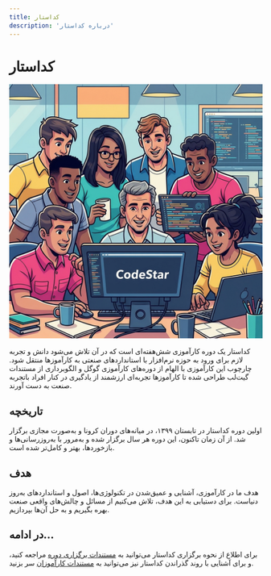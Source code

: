 ```yaml
---
title: کداستار
description: 'درباره کداستار'
---
```


# کداستار

![](./img/img1.jpg)

کداستار یک دوره کارآموزی شش‌هفته‌ای است که در آن تلاش می‌شود دانش و تجربه لازم برای ورود به حوزه نرم‌افزار با
استانداردهای صنعتی به کارآموزها منتقل شود.
چارچوب این کارآموزی با الهام از دوره‌های کارآموزی گوگل و الگوبرداری از مستندات گیت‌لب طراحی شده تا کارآموزها تجربه‌ای
ارزشمند از یادگیری در کنار افراد باتجربه صنعت به دست آورند.

## تاریخچه

اولین دوره کداستار در تابستان ۱۳۹۹، در میانه‌های دوران کرونا و به‌صورت مجازی برگزار شد.
از آن زمان تاکنون، این دوره هر سال برگزار شده و به‌مرور با به‌روزرسانی‌ها و بازخوردها، بهتر و کامل‌تر شده است.

## هدف

هدف ما در کارآموزی، آشنایی و عمیق‌شدن در تکنولوژی‌ها، اصول و استانداردهای به‌روز دنیاست.
برای دستیابی به این هدف، تلاش می‌کنیم از مسائل و چالش‌های واقعی صنعت بهره بگیریم و به حل آن‌ها بپردازیم.

## در ادامه...

برای اطلاع از نحوه برگزاری کداستار می‌توانید به
[مستندات برگزاری دوره](for-mentors)
مراجعه کنید، و برای آشنایی با روند گذراندن کداستار نیز می‌توانید به
[مستندات کارآموزان](for-interns)
سر بزنید.
